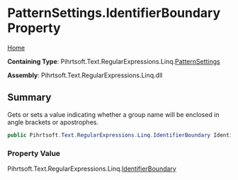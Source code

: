 # PatternSettings\.IdentifierBoundary Property

[Home](../../../../../../README.md)

**Containing Type**: Pihrtsoft\.Text\.RegularExpressions\.Linq\.[PatternSettings](../README.md)

**Assembly**: Pihrtsoft\.Text\.RegularExpressions\.Linq\.dll

## Summary

Gets or sets a value indicating whether a group name will be enclosed in angle brackets or apostrophes\.

```csharp
public Pihrtsoft.Text.RegularExpressions.Linq.IdentifierBoundary IdentifierBoundary { get; set; }
```

### Property Value

Pihrtsoft\.Text\.RegularExpressions\.Linq\.[IdentifierBoundary](../../IdentifierBoundary/README.md)

